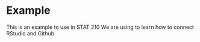 # Example
This is an example to use in STAT 210
We are using to learn how to connect RStudio and Github